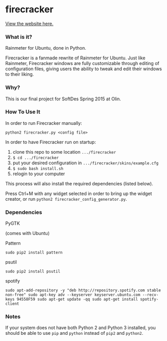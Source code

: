 # firecracker

[View the website here.](http://joeylmaalouf.github.io/firecracker/)


### What is it?

Rainmeter for Ubuntu, done in Python.

Firecracker is a fanmade rewrite of Rainmeter for Ubuntu. Just like Rainmeter, Firecracker windows are fully customizable through editing of configuration files, giving users the ability to tweak and edit their windows to their liking.


### Why?

This is our final project for SoftDes Spring 2015 at Olin.


### How To Use It

In order to run Firecracker manually:

`python2 firecracker.py <config file>`

In order to have Firecracker run on startup:

1. clone this repo to some location `.../firecracker`
2. `$ cd .../firecracker`
3. put your desired configuration in `.../firecracker/skins/example.cfg`
4. `$ sudo bash install.sh`
5. relogin to your computer

This process will also install the required dependencies (listed below).

Press Ctrl+M with any widget selected in order to bring up the widget creator, or run `python2 firecracker_config_generator.py`.


### Dependencies
PyGTK

(comes with Ubuntu)

Pattern

`sudo pip2 install pattern`

psutil

`sudo pip2 install psutil`

spotify

`sudo apt-add-repository -y "deb http://repository.spotify.com stable non-free"
sudo apt-key adv --keyserver keyserver.ubuntu.com --recv-keys 94558F59
sudo apt-get update -qq
sudo apt-get install spotify-client`


### Notes

If your system does not have both Python 2 and Python 3 installed, you should be able to use `pip` and `python` instead of `pip2` and `python2`.
